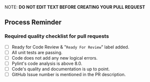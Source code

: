 NOTE: **DO NOT EDIT TEXT BEFORE CREATING YOUR PULL REQUEST**

## Process Reminder

### Required quality checklist for pull requests
- [ ] Ready for Code Review & "`Ready For Review`" label added.
- [ ] All unit tests are passing.
- [ ] Code does not add any new logical errors. 
- [ ] Pylint's code analysis is above 8.0.
- [ ] Code's quality and documentation is up to point.
- [ ] GitHub Issue number is mentioned in the PR description. 